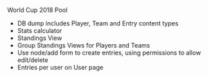 World Cup 2018 Pool

* DB dump includes Player, Team and Entry content types
* Stats calculator
* Standings View
* Group Standings Views for Players and Teams
* Use node/add form to create entries, using permissions to allow edit/delete
* Entries per user on User page
